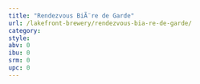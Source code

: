 ```yaml
---
title: "Rendezvous BiÃ¨re de Garde"
url: /lakefront-brewery/rendezvous-bia-re-de-garde/
category: 
style: 
abv: 0
ibu: 0
srm: 0
upc: 0
---
```



